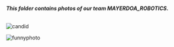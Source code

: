 ###### **This folder contains photos of our team MAYERDOA_ROBOTICS.**


![candid](https://github.com/user-attachments/assets/2d566714-781f-4ef4-95c5-bb22acc00fe3)


![funnyphoto](https://github.com/user-attachments/assets/76846e1c-7e9b-41fb-b0fc-bf05c5a7eea0)
